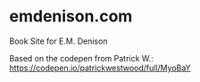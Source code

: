 # emdenison.com

Book Site for E.M. Denison

Based on the codepen from Patrick W.: https://codepen.io/patrickwestwood/full/MyoBaY
